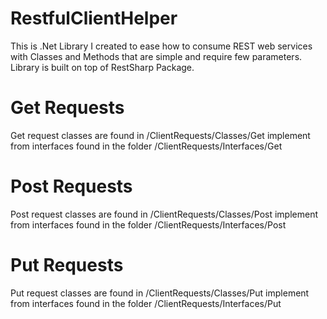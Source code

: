 # RestfulClientHelper
This is .Net Library I created to ease how to consume REST web services with Classes and Methods that are simple and require few parameters. Library is built on top of RestSharp Package.
  
# Get Requests  
Get request classes are found in /ClientRequests/Classes/Get implement from interfaces found in the folder /ClientRequests/Interfaces/Get  
# Post Requests  
Post request classes are found in /ClientRequests/Classes/Post implement from interfaces found in the folder /ClientRequests/Interfaces/Post  

# Put Requests  
Put request classes are found in /ClientRequests/Classes/Put implement from interfaces found in the folder /ClientRequests/Interfaces/Put 

